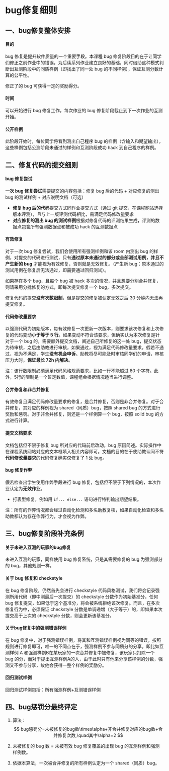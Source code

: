 # bug修复细则

## 一、bug修复整体安排

#### 目的

bug 修复是提升软件质量的一个重要手段。本课程 bug 修复阶段目的在于让同学们修正之前作业中的错误，为后续系列作业建立良好的基础，同时借助这种模式判断出互测阶段中的同质样例（即找出了同一处 bug 的不同样例），保证互测分数计算的公平性。

修正了的 bug 可获得一定的奖励得分。

#### 时间

可以开始进行 bug 修复工作，每次作业的 bug 修复阶段截止到下一次作业的互测开始。

#### 公开样例

此阶段开始时，每位同学将看到测出自己程序 bug 的样例（含输入和期望输出）。这些样例包括公测阶段未通过的样例和互测阶段成功 hack 到自己程序的样例。

## 二、修复代码的提交细则

#### bug 修复尝试

**一次 bug 修复尝试**需要提交的内容包括：修复 bug 后的代码 + 对应修复的测出 bug 的测试样例 + 对应说明文档（可选）

- **修复 bug 后的代码**提交方式同作业提交方式（通过 git 提交，在课程网站选择版本评测），且与上一版评测代码相比，需满足代码修改量要求
- **对应修复的测出 bug 的测试样例**根据对修复代码的评测结果生成，评测的数据点包含所有强测数据点和被成功 hack 的互测数据点

#### 有效修复

对于一次 bug 修复尝试，我们会使用所有强测样例和该 room 内测出 bug 的样例，对提交的代码进行测试，只有**通过原本未通过的部分或全部测试用例，并且不产生新的 bug** 才能视为有效修复，否则就是无效修复。（产生新 bug：原本通过的测试用例在修复后无法通过，即需要通过回归测试）。

如果存在多个 bug，且每个 bug 被 hack 多次的情况，并且想要分别合并修复，则请采用分批修复的方式，即每次提交修复一个 bug，多次提交。

修复代码的提交**没有次数限制**，但是提交的修复被认定无效之后 30 分钟内无法再提交修复。

#### 代码修改量要求

以强测代码为初始版本，每有效修复一次更新一次版本，则要求该次修复和上次修复的代码变动**小于等于 5 行**。如果变动不符合该要求，但确实认为本次修复是针对于一个 bug 的，需要额外提交文档，阐述自己所修复的这一处 bug，提交状态为待审核，之后由助教进行审核，如果通过，视为满足代码修改量要求，假若不通过，视为不满足，学生**没有机会申诉**。助教将尽可能及时审核同学们的申请，审核压力大时，**保证最长 72h 内解决**。

注：该行数限制必须满足代码风格规范要求，比如一行不能超过 80 个字符。此外，5行的限制是一个暂定数值，课程组会根据情况适当进行调整。

#### **合并修复和非合并修复**

有效修复且满足代码修改量要求的修复，是合并修复，否则是非合并修复。对于合并修复，其对应的样例视为 shared（同质）bug，按照 shared bug 的方式进行奖励和惩罚。对于非合并修复，则还是一个样例算一个 bug，按照 solid bug 的方式进行计算。

#### 提交文档要求

文档包括但不限于修复 bug 所对应的代码前后改动，bug 原因简述。实际操作中在课程系统网站对应的文本框填入相关内容即可。文档的目的在于使助教认同不符**代码修改量要求**的代码修复确实仅修复了 1 处 bug。

#### bug 修复作弊

假若检查出学生使用作弊手段进行 bug 修复，包括但不限于下列情况的，本次作业认定为**无效作业**。

- 打表型修复，例如用 `if... else...` 语句进行特判输出期望结果。

注：所有的作弊情况都会经过自动化检测和多名助教复核，如果自动化检查和多名助教都认为存在作弊行为，才会视为作弊。

## 三、bug修复阶段补充条例

#### 关于未进入互测的玩家的bug修复
 未进入互测的玩家，同样使用 bug 修复系统，只是其需要修复的 bug 为强测部分的 bug，其他规则一样。

#### 关于 bug 修复和 checkstyle
在 bug 修复阶段，仍然首先会进行 checkstyle 代码风格测试，我们将会记录强测所用代码（即中测最后一次提交）的 checkstyle 分数作为初始基准分，任何 bug 修复提交，如果低于这个基准分，将会被系统拒绝该次修复。而且，在多次修复行为中，必须保证 checkstyle 分数是单调递增（大于等于）的，即如果本次提交高于上次的 checkstyle 分数，则会更新该基准分。

#### 关于bug修复中的强测错误样例
在 bug 修复中，对于强测错误样例，将其和互测错误样例视为同等的错误，按照规则进行修复即可，唯一的不同点在于，强测样例不参与同质分的分享。即比如互测样例 A 和强测样例B在某玩家的一次合并修复中被修复，该玩家只扣除一个 bug 的分，而对于提出互测样例A的人，由于此时只有他来分享该样例的分数，强测又不参与分享，故他会获得一整个样例的奖励分。

#### 回归测试样例

回归测试样例包括：所有强测样例+互测错误样例

## 四、bug惩罚分最终评定

1. 算法：
   $$
   bug惩罚分=未被修复的bug数\times\alpha+非合并修复对应的bug数+合并修复次数,\quad其中\alpha=2
   $$

2. 未被修复的 bug 数 = 未被有效 bug 修复覆盖的出现 bug 的互测样例和强测样例数。

3. 依据本算法，一次被合并修复的所有样例认定为一个 shared（同质）bug。

